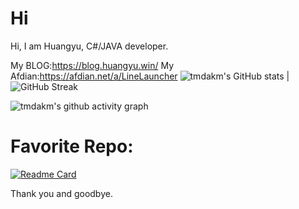 # Hi
Hi, I am Huangyu, C#/JAVA developer.

My BLOG:<https://blog.huangyu.win/>
My Afdian:<https://afdian.net/a/LineLauncher>
![tmdakm's GitHub stats](https://github-readme-stats.vercel.app/api?username=tmdakm) | ![GitHub Streak](https://streak-stats.demolab.com/?user=tmdakm)


![tmdakm's github activity graph](https://github-readme-activity-graph.vercel.app/graph?username=tmdakm)



# Favorite Repo:
[![Readme Card](https://github-readme-stats.vercel.app/api/pin/?username=LinearTeam&repo=LineLauncherCs)](https://github.com/LinearTeam/LineLauncherCs)

Thank you and goodbye.
